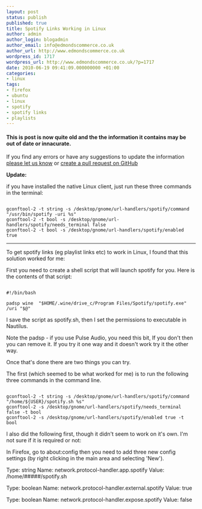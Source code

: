 ```yaml
---
layout: post
status: publish
published: true
title: Spotify Links Working in Linux
author: admin
author_login: blogadmin
author_email: info@edmondscommerce.co.uk
author_url: http://www.edmondscommerce.co.uk
wordpress_id: 1717
wordpress_url: http://www.edmondscommerce.co.uk/?p=1717
date: 2010-06-19 09:41:09.000000000 +01:00
categories:
- linux
tags:
- firefox
- ubuntu
- linux
- spotify
- spotify links
- playlists
---
```

<div class="oldpost"><h4>This is post is now quite old and the the information it contains may be out of date or innacurate.</h4>
<p>
If you find any errors or have any suggestions to update the information <a href="http://edmondscommerce.github.io/contact-us/index.html">please let us know</a>
or <a href="https://github.com/edmondscommerce/edmondscommerce.github.io">create a pull request on GitHub</a>
</p>
</div>
<b>Update:</b>

if you have installed the native Linux client, just run these three commands in the terminal:

```

gconftool-2 -t string -s /desktop/gnome/url-handlers/spotify/command "/usr/bin/spotify -uri %s"
gconftool-2 -t bool -s /desktop/gnome/url-handlers/spotify/needs_terminal false
gconftool-2 -t bool -s /desktop/gnome/url-handlers/spotify/enabled true

```

--------

To get spotify links (eg playlist links etc) to work in Linux, I found that this solution worked for me:

First you need to create a shell script that will launch spotify for you. Here is the contents of that script:

```

#!/bin/bash

padsp wine  "$HOME/.wine/drive_c/Program Files/Spotify/spotify.exe" /uri "$@"

```

I save the script as spotify.sh, then I set the permissions to executable in Nautilus.

Note the padsp - if you use Pulse Audio, you need this bit, If you don't then you can remove it. If you try it one way and it doesn't work try it the other way.

Once that's done there are two things you can try.

The first (which seemed to be what worked for me) is to run the following three commands in the command line.

```

gconftool-2 -t string -s /desktop/gnome/url-handlers/spotify/command "/home/${USER}/spotify.sh %s"
gconftool-2 -s /desktop/gnome/url-handlers/spotify/needs_terminal false -t bool
gconftool-2 -s /desktop/gnome/url-handlers/spotify/enabled true -t bool

```

I also did the following first, though it didn't seem to work on it's own. I'm not sure if it is required or not:

In Firefox, go to about:config then you need to add three new config settings (by right clicking in the main area and selecting 'New').

Type: string
Name: network.protocol-handler.app.spotify
Value: /home/#####/spotify.sh

Type: boolean
Name: network.protocol-handler.external.spotify
Value: true 

Type: boolean
Name: network.protocol-handler.expose.spotify
Value: false 

